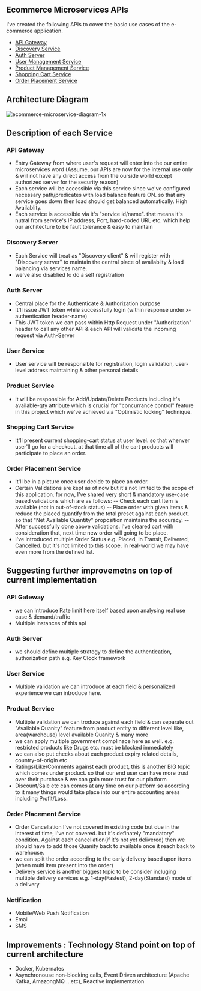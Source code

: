 ## Ecommerce Microservices APIs

I've created the following APIs to cover the basic use cases of the e-commerce application.

- [API Gateway](https://github.com/vishalgajera/ecommerce-microservices/tree/main/api-gateway)
- [Discovery Service](https://github.com/vishalgajera/ecommerce-microservices/tree/main/service-registry)
- [Auth Server](https://github.com/vishalgajera/ecommerce-microservices/tree/main/auth-server)
- [User Management Service](https://github.com/vishalgajera/ecommerce-microservices/tree/main/user-service)
- [Product Management Service](https://github.com/vishalgajera/ecommerce-microservices/tree/main/product-service)
- [Shopping Cart Service](https://github.com/vishalgajera/ecommerce-microservices/tree/main/shopping-cart-service)
- [Order Placement Service](https://github.com/vishalgajera/ecommerce-microservices/tree/main/order-service)

## Architecture Diagram



![ecommerce-microservice-diagram-1x](https://github.com/vishalgajera/ecommerce-microservices/assets/12990664/0425f314-5270-4a93-b060-e4ced5fa6a47)


## Description of each Service

### API Gateway
- Entry Gateway from where user's request will enter into the our entire microservices word (Assume, our APIs are now for the internal use only & will not have any direct access from the ourside world except authorized server for the security reason)
- Each service will be accessible via this service since we've configured necessary path/predicates with load balance feature ON. so that any service goes down then load should get balanced automatically. High Availablity.
- Each service is accessible via it's "service id/name". that means it's nutral from service's IP address, Port, hard-coded URL etc. which help our architecture to be fault tolerance & easy to maintain

### Discovery Server
- Each Service will treat as "Discovery client" & will register with "Discovery server" to maintain the central place of availablity & load balancing via services name.
- we've also disablied to do a self registration

### Auth Server
- Central place for the Authenticate & Authorization purpose
- It'll issue JWT token while successfully login (within response under x-authentication header-name)
- This JWT token we can pass within Http Request under "Authorization" header to call any other API & each API will validate the incoming request via Auth-Server

### User Service
- User service will be responsible for registration, login validation, user-level address maintaining & other personal details

### Product Service 
- It will be responsible for Add/Update/Delete Products including it's available-qty attribute which is crucial for "concurrance control" feature in this project which we've achieved via "Optimistic locking" technique.

### Shopping Cart Service
- It'll present current shopping-cart status at user level. so that whenver user'll go for a checkout. at that time all of the cart products will participate to place an order.

### Order Placement Service
- It'll be in a picture once user decide to place an order.
- Certain Validations are kept as of now but it's not limited to the scope of this application. for now, I've shared very short & mandatory use-case based validations which are as follows:
  -- Check each cart Item is available (not in out-of-stock status)
  -- Place order with given items & reduce the placed quantify from the total preset against each product. so that "Net Available Quantity" proposition maintains the accuracy.
  -- After successfully done above validations. I've cleared cart with consideration that, next time new order will going to be place.
- I've introduced multiple Order Status e.g. Placed, In Transit, Delivered, Cancelled. but it's not limited to this scope. in real-world we may have even more from the defined list.


## Suggesting further improvemetns on top of current implementation

### API Gateway
- we can introduce Rate limit here itself based upon analysing real use case & demand/traffic
- Multiple instances of this api

### Auth Server
- we should define multiple strategy to define the authentication, authorization path e.g. Key Clock framework

### User Service
- Multiple validation we can introduce at each field & personalized experience we can introduce here.

### Product Service
- Multiple validation we can troduce against each field & can separate out "Available Quanity" feature from product entity to different level like, area(warehouse) level available Quanity & many more
- we can apply multiple government complinace here as well. e.g. restricted products like Drugs etc. must be blocked immediately
- we can also put checks about each product expiry related details, country-of-origin etc
- Ratings/Like/Comments against each product, this is another BIG topic which comes under product. so that our end user can have more trust over their purchase & we can gain more trust for our platform
- Discount/Sale etc can comes at any time on our platform so according to it many things would take place into our entire accounting areas including Profit/Loss.

### Order Placement Service
- Order Cancellation I've not covered in existing code but due in the interest of time, I've not covered. but it's definately "mandatory" condition. Against each cancellation(if it's not yet delivered) then we should have to add those Quanity back to available once it reach back to warehouse.
- we can split the order according to the early delivery based upon items (when multi item present into the order)
- Delivery service is another biggest topic to be consider incluging multiple delivery services e.g. 1-day(Fastest), 2-day(Standard) mode of a delivery

### Notification
- Mobile/Web Push Notification
- Email
- SMS
  

## Improvements : Technology Stand point on top of current architecture

- Docker, Kubernates
- Asynchronouse non-blocking calls, Event Driven architecture (Apache Kafka, AmazongMQ ...etc), Reactive implementation
 
  
